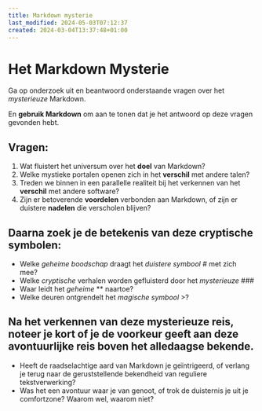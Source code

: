 ```yaml
---
title: Markdown mysterie
last_modified: 2024-05-03T07:12:37
created: 2024-03-04T13:37:48+01:00
---
```


# Het Markdown Mysterie

Ga op onderzoek uit en beantwoord onderstaande vragen over het *mysterieuze* Markdown.

En **gebruik Markdown** om aan te tonen dat je het antwoord op deze vragen gevonden hebt.

## Vragen:

1. Wat fluistert het universum over het **doel** van Markdown?
2. Welke mystieke portalen openen zich in het **verschil** met andere talen?
3. Treden we binnen in een parallelle realiteit bij het verkennen van het **verschil** met andere software?
4. Zijn er betoverende **voordelen** verbonden aan Markdown, of zijn er duistere **nadelen** die verscholen blijven?

## Daarna zoek je de betekenis van deze cryptische symbolen:

- Welke *geheime boodschap* draagt het *duistere symbool* # met zich mee?
- Welke *cryptische* verhalen worden gefluisterd door het *mysterieuze* ###
- Waar leidt het *geheime* ** naartoe?
- Welke deuren ontgrendelt het *magische symbool* >?

## Na het verkennen van deze mysterieuze reis, noteer je kort of je de voorkeur geeft aan deze avontuurlijke reis boven het alledaagse bekende.

- Heeft de raadselachtige aard van Markdown je geïntrigeerd, of verlang je terug naar de geruststellende bekendheid van reguliere tekstverwerking?
- Was het een avontuur waar je van genoot, of trok de duisternis je uit je comfortzone? Waarom wel, waarom niet?


